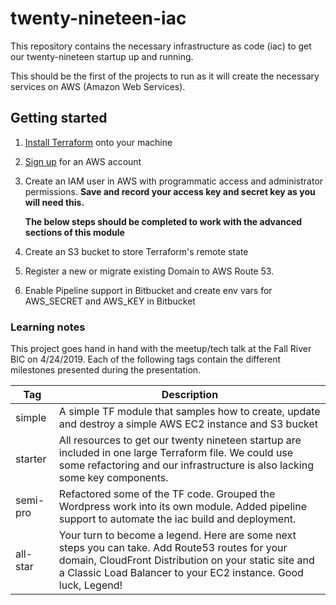 # twenty-nineteen-iac

This repository contains the necessary infrastructure as code (iac) to get our twenty-nineteen startup up and running.

This should be the first of the projects to run as it will create the necessary services on AWS (Amazon Web Services).

## Getting started

1. [Install Terraform](https://learn.hashicorp.com/terraform/getting-started/install) onto your machine 
2. [Sign up](https://aws.amazon.com) for an AWS account
3. Create an IAM user in AWS with programmatic access and administrator permissions. __Save and record your access key and secret key as you will need this.__

    __The below steps should be completed to work with the advanced sections of this module__

4. Create an S3 bucket to store Terraform's remote state
5. Register a new or migrate existing Domain to AWS Route 53.
6. Enable Pipeline support in Bitbucket and create env vars for AWS_SECRET and AWS_KEY in Bitbucket

### Learning notes
This project goes hand in hand with the meetup/tech talk at the Fall River BIC on 4/24/2019. Each of the following tags contain the different milestones presented during the presentation.


| Tag           | Description                  |
| ------------- |----------------------------  |
| simple        | A simple TF module that samples how to create, update and destroy a simple AWS EC2 instance and S3 bucket |
| starter       | All resources to get our twenty nineteen startup are included in one large Terraform file. We could use some refactoring and our infrastructure is also lacking some key components. |
| semi-pro      | Refactored some of the TF code. Grouped the Wordpress work into its own module. Added pipeline support to automate the iac build and deployment. |
| all-star      | Your turn to become a legend. Here are some next steps you can take. Add Route53 routes for your domain, CloudFront Distribution on your static site and a Classic Load Balancer to your EC2 instance. Good luck, Legend! | 
